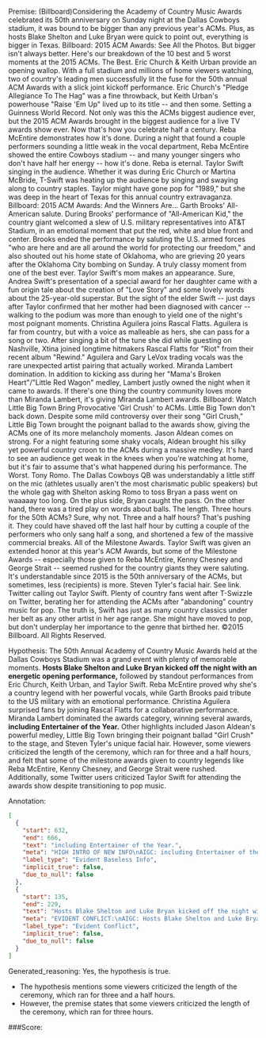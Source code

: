 
Premise:
(Billboard)Considering the Academy of Country Music Awards celebrated its 50th anniversary on Sunday night at the Dallas Cowboys stadium, it was bound to be bigger than any previous year's ACMs. Plus, as hosts Blake Shelton and Luke Bryan were quick to point out, everything is bigger in Texas. Billboard: 2015 ACM Awards: See All the Photos. But bigger isn't always better. Here's our breakdown of the 10 best and 5 worst moments at the 2015 ACMs. The Best. Eric Church & Keith Urban provide an opening wallop. With a full stadium and millions of home viewers watching, two of country's leading men successfully lit the fuse for the 50th annual ACM Awards with a slick joint kickoff performance. Eric Church's "Pledge Allegiance To The Hag" was a fine throwback, but Keith Urban's powerhouse "Raise 'Em Up" lived up to its title -- and then some. Setting a Guinness World Record. Not only was this the ACMs biggest audience ever, but the 2015 ACM Awards brought in the biggest audience for a live TV awards show ever. Now that's how you celebrate half a century. Reba McEntire demonstrates how it's done. During a night that found a couple performers sounding a little weak in the vocal department, Reba McEntire showed the entire Cowboys stadium -- and many younger singers who don't have half her energy -- how it's done. Reba is eternal. Taylor Swift singing in the audience. Whether it was during Eric Church or Martina McBride, T-Swift was heating up the audience by singing and swaying along to country staples. Taylor might have gone pop for "1989," but she was deep in the heart of Texas for this annual country extravaganza. Billboard: 2015 ACM Awards: And the Winners Are... Garth Brooks' All-American salute. During Brooks' performance of "All-American Kid," the country giant welcomed a slew of U.S. military representatives into AT&T Stadium, in an emotional moment that put the red, white and blue front and center. Brooks ended the performance by saluting the U.S. armed forces "who are here and are all around the world for protecting our freedom," and also shouted out his home state of Oklahoma, who are grieving 20 years after the Oklahoma City bombing on Sunday. A truly classy moment from one of the best ever. Taylor Swift's mom makes an appearance. Sure, Andrea Swift's presentation of a special award for her daughter came with a fun origin tale about the creation of "Love Story" and some lovely words about the 25-year-old superstar. But the sight of the elder Swift -- just days after Taylor confirmed that her mother had been diagnosed with cancer -- walking to the podium was more than enough to yield one of the night's most poignant moments. Christina Aguilera joins Rascal Flatts. Aguilera is far from country, but with a voice as malleable as hers, she can pass for a song or two. After singing a bit of the tune she did while guesting on Nashville, Xtina joined longtime hitmakers Rascal Flatts for "Riot" from their recent album "Rewind." Aguilera and Gary LeVox trading vocals was the rare unexpected artist pairing that actually worked. Miranda Lambert domination. In addition to kicking ass during her "Mama's Broken Heart"/"Little Red Wagon" medley, Lambert justly owned the night when it came to awards. If there's one thing the country community loves more than Miranda Lambert, it's giving Miranda Lambert awards. Billboard: Watch Little Big Town Bring Provocative 'Girl Crush' to ACMs. Little Big Town don't back down. Despite some mild controversy over their song "Girl Crush," Little Big Town brought the poignant ballad to the awards show, giving the ACMs one of its more melancholy moments. Jason Aldean comes on strong. For a night featuring some shaky vocals, Aldean brought his silky yet powerful country croon to the ACMs during a massive medley. It's hard to see an audience get weak in the knees when you're watching at home, but it's fair to assume that's what happened during his performance. The Worst. Tony Romo. The Dallas Cowboys QB was understandably a little stiff on the mic (athletes usually aren't the most charismatic public speakers) but the whole gag with Shelton asking Romo to toss Bryan a pass went on waaaaay too long. On the plus side, Bryan caught the pass. On the other hand, there was a tired play on words about balls. The length. Three hours for the 50th ACMs? Sure, why not. Three and a half hours? That's pushing it. They could have shaved off the last half hour by cutting a couple of the performers who only sang half a song, and shortened a few of the massive commercial breaks. All of the Milestone Awards. Taylor Swift was given an extended honor at this year's ACM Awards, but some of the Milestone Awards -- especially those given to Reba McEntire, Kenny Chesney and George Strait -- seemed rushed for the country giants they were saluting. It's understandable since 2015 is the 50th anniversary of the ACMs, but sometimes, less (recipients) is more. Steven Tyler's facial hair. See link. Twitter calling out Taylor Swift. Plenty of country fans went after T-Swizzle on Twitter, berating her for attending the ACMs after "abandoning" country music for pop. The truth is, Swift has just as many country classics under her belt as any other artist in her age range. She might have moved to pop, but don't underplay her importance to the genre that birthed her. ©2015 Billboard. All Rights Reserved.


Hypothesis:
The 50th Annual Academy of Country Music Awards held at the Dallas Cowboys Stadium was a grand event with plenty of memorable moments. **Hosts Blake Shelton and Luke Bryan kicked off the night with an energetic opening performance,** followed by standout performances from Eric Church, Keith Urban, and Taylor Swift. Reba McEntire proved why she's a country legend with her powerful vocals, while Garth Brooks paid tribute to the US military with an emotional performance. Christina Aguilera surprised fans by joining Rascal Flatts for a collaborative performance. Miranda Lambert dominated the awards category, winning several awards, **including Entertainer of the Year.** Other highlights included Jason Aldean's powerful medley, Little Big Town bringing their poignant ballad "Girl Crush" to the stage, and Steven Tyler's unique facial hair. However, some viewers criticized the length of the ceremony, which ran for three and a half hours, and felt that some of the milestone awards given to country legends like Reba McEntire, Kenny Chesney, and George Strait were rushed. Additionally, some Twitter users criticized Taylor Swift for attending the awards show despite transitioning to pop music.

Annotation:
```json
[
  {
    "start": 632,
    "end": 666,
    "text": "including Entertainer of the Year.",
    "meta": "HIGH INTRO OF NEW INFO\nAIGC: including Entertainer of the Year.\nOriginal: This is not mentioned in the source content.",
    "label_type": "Evident Baseless Info",
    "implicit_true": false,
    "due_to_null": false
  },
  {
    "start": 135,
    "end": 229,
    "text": "Hosts Blake Shelton and Luke Bryan kicked off the night with an energetic opening performance,",
    "meta": "EVIDENT CONFLICT:\nAIGC: Hosts Blake Shelton and Luke Bryan kicked off the night with an energetic opening performance, \nOriginal: It is Eric Church & Keith Urban who provided an opening wallop",
    "label_type": "Evident Conflict",
    "implicit_true": false,
    "due_to_null": false
  }
]
```

Generated_reasoning:
Yes, the hypothesis is true. 
- The hypothesis mentions some viewers criticized the length of the ceremony, which ran for three and a half hours. 
- However, the premise states that some viewers criticized the length of the ceremony, which ran for three hours.

###Score:
